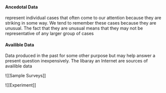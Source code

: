 #### Ancedotal Data
represent individual cases that often come to our attention because they are striking in some way. We tend to remember these cases because they are unusual. The fact that they are unusual means that they may not be representative of any larger group of cases

#### Availible Data
Data produced in the past for some other purpose but may help answer a present question inexpensively. The libaray an Internet are sources of availible data

![[Sample Surveys]]

![[Experiment]]
